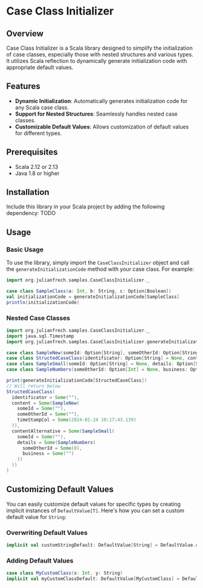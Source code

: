# Case Class Initializer

## Overview

Case Class Initializer is a Scala library designed to simplify the initialization of case classes, especially those with nested structures and various types. It utilizes Scala reflection to dynamically generate initialization code with appropriate default values.

## Features

- **Dynamic Initialization**: Automatically generates initialization code for any Scala case class.
- **Support for Nested Structures**: Seamlessly handles nested case classes.
- **Customizable Default Values**: Allows customization of default values for different types.

## Prerequisites

- Scala 2.12 or 2.13
- Java 1.8 or higher

## Installation

Include this library in your Scala project by adding the following dependency: TODO

## Usage

### Basic Usage

To use the library, simply import the `CaseClassInitializer` object and call the `generateInitializationCode` method with your case class. For example:

```scala
import org.julianfrech.samples.CaseClassInitializer._

case class SampleClass(a: Int, b: String, c: Option[Boolean])
val initializationCode = generateInitializationCode[SampleClass]
println(initializationCode)
```

### Nested Case Classes
```scala
import org.julianfrech.samples.CaseClassInitializer._
import java.sql.Timestamp
import org.julianfrech.samples.CaseClassInitializer.generateInitializationCode

case class SampleNew(someId: Option[String], someOtherId: Option[String], timeStampCol: Option[Timestamp])
case class StructedCaseClass(identificator: Option[String] = None, content: Option[SampleNew] = None, contentAlternative: Option[SampleSmall] = None)
case class SampleSmall(someId: Option[String] = None, details: Option[SampleNumbers] = None)
case class SampleNumbers(someOtherId: Option[Int] = None, business: Option[String] = None)

print(generateInitializationCode[StructedCaseClass])
// Will return below
StructedCaseClass(
  identificator = Some(""),
  content = Some(SampleNew(
    someId = Some(""),
    someOtherId = Some(""),
    timeStampCol = Some(2024-01-24 10:17:43.139)
  )),
  contentAlternative = Some(SampleSmall(
    someId = Some(""),
    details = Some(SampleNumbers(
      someOtherId = Some(0),
      business = Some("")
    ))
  ))
)
```


## Customizing Default Values

You can easily customize default values for specific types by creating implicit instances of `DefaultValue[T]`. Here's how you can set a custom default value for `String`:

### Overwriting Default Values
```scala
implicit val customStringDefault: DefaultValue[String] = DefaultValue.createDefaultValue("custom default string")
```
### Adding Default Values
```scala
case class MyCustomClass(x: Int, y: String)
implicit val myCustomClassDefault: DefaultValue[MyCustomClass] = DefaultValue.createDefaultValue(MyCustomClass(0, ""))
```
